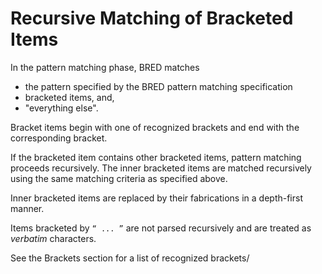 # Recursive Matching of Bracketed Items

In the pattern matching phase, BRED matches 
- the pattern specified by the BRED pattern matching specification
- bracketed items, and,
- "everything else".

Bracket items begin with one of recognized brackets and end with the corresponding bracket.  

If the bracketed item contains other bracketed items, pattern matching proceeds recursively.  The inner bracketed items are matched recursively using the same matching criteria as specified above.

Inner bracketed items are replaced by their fabrications in a depth-first manner.

Items bracketed by   `“ ... ”` are not parsed recursively and are treated as *verbatim* characters.

See the Brackets section for a list of recognized brackets/